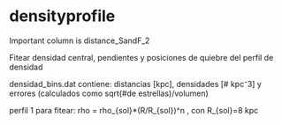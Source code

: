 # densityprofile


Important column is distance_SandF_2

Fitear densidad central, pendientes y posiciones de quiebre del perfil de densidad

densidad_bins.dat contiene: distancias [kpc], densidades [# kpc⁻3] y errores
(calculados como sqrt(#de estrellas)/volumen)

perfil 1 para fitear:     rho = rho_{sol}*(R/R_{sol})^n  , con R_{sol}=8 kpc 
